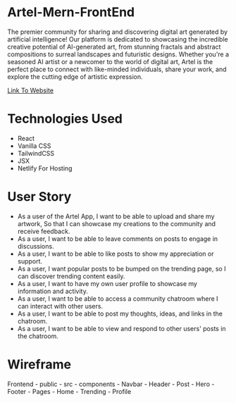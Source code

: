 # Artel-Mern-FrontEnd
The premier community for sharing and discovering digital art generated by artificial intelligence! Our platform is dedicated to showcasing the incredible creative potential of AI-generated art, from stunning fractals and abstract compositions to surreal landscapes and futuristic designs. Whether you're a seasoned AI artist or a newcomer to the world of digital art, Artel is the perfect place to connect with like-minded individuals, share your work, and explore the cutting edge of artistic expression.

[Link To Website](https://artel-app.netlify.app/)

# Technologies Used
- React
- Vanilla CSS
- TailwindCSS
- JSX
- Netlify For Hosting
# User Story
- As a user of the Artel App,
I want to be able to upload and share my artwork, So that I can showcase my creations to the community and receive feedback.
- As a user, I want to be able to leave comments on posts to engage in discussions.
- As a user, I want to be able to like posts to show my appreciation or support.
- As a user, I want popular posts to be bumped on the trending page, so I can discover trending content easily.
- As a user, I want to have my own user profile to showcase my information and activity.
- As a user, I want to be able to access a community chatroom where I can interact with other users.
- As a user, I want to be able to post my thoughts, ideas, and links in the chatroom.
- As a user, I want to be able to view and respond to other users' posts in the chatroom.
# Wireframe
Frontend
    - public
    - src
    - components
        - Navbar
        - Header
        - Post
        - Hero
        - Footer
    - Pages
        - Home
        - Trending
        - Profile
